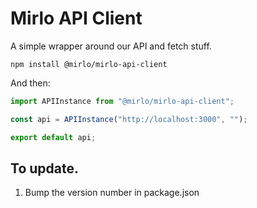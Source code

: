 # Mirlo API Client

A simple wrapper around our API and fetch stuff.

```
npm install @mirlo/mirlo-api-client
```

And then:

```typescript
import APIInstance from "@mirlo/mirlo-api-client";

const api = APIInstance("http://localhost:3000", "");

export default api;
```

## To update.

1. Bump the version number in package.json
  